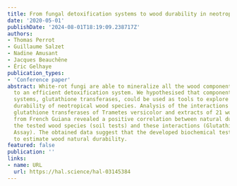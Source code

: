 ```yaml
---
title: From fungal detoxification systems to wood durability in neotropical forests
date: '2020-05-01'
publishDate: '2024-08-01T18:19:09.238717Z'
authors:
- Thomas Perrot
- Guillaume Salzet
- Nadine Amusant
- Jacques Beauchêne
- Éric Gelhaye
publication_types:
- 'Conference paper'
abstract: White-rot fungi are able to mineralize all the wood components due in particular
  to an efficient detoxification system. We hypothesised that components of this detoxification
  systems, glutathione transferases, could be used as tools to explore the natural
  durability of neotropical wood species. Analysis of the interactions between six
  glutathione transferases of Trametes versicolor and extracts of 21 wood species
  from French Guiana revealed a positive correlation between natural durability of
  the tested wood species (soil tests) and these interactions (Glutathione Transferase
  Assay). The obtained data suggest that the developed biochemical test could be used
  to estimate wood natural durability.
featured: false
publication: ''
links:
- name: URL
  url: https://hal.science/hal-03145384
---
```


